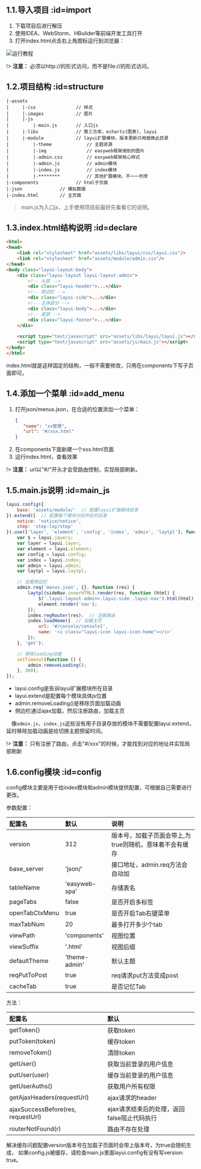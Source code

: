 ## 1.1.导入项目  :id=import

1. 下载项目后进行解压
2. 使用IDEA、WebStorm、HBuilder等前端开发工具打开
3. 打开index.html点击右上角图标运行到浏览器：

![运行教程](https://s2.ax1x.com/2019/08/29/mHOQTH.png)

!> **注意：** 必须以http://的形式访问，而不是file://的形式访问。


## 1.2.项目结构  :id=structure

```
|-assets
|     |-css               // 样式
|     |-images            // 图片
|     |-js
|         |-main.js       // 入口js
|     |-libs              // 第三方库，echarts(图表)、layui
|     |-module            // layui扩展模块，版本更新只用替换此目录
|         |-theme             // 主题资源
|         |-img               // easyweb框架用到的图片
|         |-admin.css         // easyweb框架核心样式
|         |-admin.js          // admin模块
|         |-index.js          // index模块
|         |-********          // 其他扩展模块，不一一列举
|-components              // html子页面
|-json              // 模拟数据
|-index.html        // 主页面
```

> main.js为入口js，上手使用项目前最好先看看它的说明。


## 1.3.index.html结构说明  :id=declare

```html
<html>
<head>
    <link rel="stylesheet" href="assets/libs/layui/css/layui.css"/>
    <link rel="stylesheet" href="assets/module/admin.css"/>
</head>
<body class="layui-layout-body">
    <div class="layui-layout layui-layout-admin">
        <!-- 头部 -->
        <div class="layui-header">...</div>
        <!-- 侧边栏 -->
        <div class="layui-side">...</div>
        <!-- 主体部分 -->
        <div class="layui-body">...</div>
        <!-- 底部 -->
        <div class="layui-footer">...</div>
    </div>
    
    <script type="text/javascript" src="assets/libs/layui/layui.js"></script>
    <script type="text/javascript" src="assets/js/main.js"></script>
</body>
</html>
```
index.html就是这样固定的结构，一般不需要修改，只用在components下写子页面即可。


## 1.4.添加一个菜单  :id=add_menu

1. 打开json/menus.json，在合适的位置添加一个菜单：
    ```json
   {
       "name": "xx管理",
       "url": "#/xxx.html"
    }
    ```
2. 在components下面新建一个xxx.html页面
3. 运行index.html，查看效果

!> **注意：** url以"#/"开头才会受路由控制，实现局部刷新。


## 1.5.main.js说明  :id=main_js

```javascript
layui.config({
    base: 'assets/module/'  // 配置layui扩展模块目录
}).extend({  // 配置每个模块分别所在的目录
    notice: 'notice/notice',
    step: 'step-lay/step'
}).use(['layer', 'element', 'config', 'index', 'admin', 'laytpl'], function () {
    var $ = layui.jquery;
    var layer = layui.layer;
    var element = layui.element;
    var config = layui.config;
    var index = layui.index;
    var admin = layui.admin;
    var laytpl = layui.laytpl;

    // 加载侧边栏
    admin.req('menus.json', {}, function (res) {
        laytpl(sideNav.innerHTML).render(res, function (html) {
            $('.layui-layout-admin>.layui-side .layui-nav').html(html);
            element.render('nav');
        });
        index.regRouter(res);  // 注册路由
        index.loadHome({  // 加载主页
            url: '#/console/console1',
            name: '<i class="layui-icon layui-icon-home"></i>'
        });
    }, 'get');

    // 移除loading动画
    setTimeout(function () {
        admin.removeLoading();
    }, 300);
});
```

- layui.config是告诉layui扩展模块所在目录
- layui.extend是配置每个模块具体js位置
- admin.removeLoading()是移除页面加载动画
- 侧边栏通过ajax加载，然后注册路由，加载主页

&emsp;像`admin.js`、`index.js`这些没有用子目录存放的模块不需要配置layui.extend，延时移除加载动画是给切换主题预留时间。

!> **注意：** 只有注册了路由，点击"#/xxx"的时候，才能找到对应的地址并实现局部刷新


## 1.6.config模块   :id=config
config模块主要是用于给index模块和admin模块提供配置，可根据自己需要进行更改。

参数配置：

配置名 | 默认 | 说明
:---|:--- | :---
version |  312 | 版本号，加载子页面会带上,为true则随机，意味着不会有缓存
base_server | 'json/' | 接口地址，admin.req方法会自动加
tableName | 'easyweb-spa' | 存储表名
pageTabs | false | 是否开启多标签
openTabCtxMenu | true | 是否开启Tab右键菜单
maxTabNum | 20 | 最多打开多少个tab
viewPath | 'components' | 视图位置
viewSuffix | '.html' | 视图后缀
defaultTheme | 'theme-admin' | 默认主题
reqPutToPost | true | req请求put方法变成post
cacheTab | true | 是否记忆Tab

方法：

配置名 | 默认 
:---|:--- 
getToken() | 获取token
putToken(token) | 缓存token
removeToken() | 清除token
getUser() | 获取当前登录的用户信息
putUser(user) | 缓存当前登录的用户信息
getUserAuths() | 获取用户所有权限
getAjaxHeaders(requestUrl) | ajax请求的header
ajaxSuccessBefore(res, requestUrl) | ajax请求结束后的处理，返回false阻止代码执行
routerNotFound(r) | 路由不存在处理

解决缓存问题配置version版本号在加载子页面时会带上版本号，为true会随机生成，
如果config.js被缓存，请检查main.js里面layui.config有没有写version: true。

